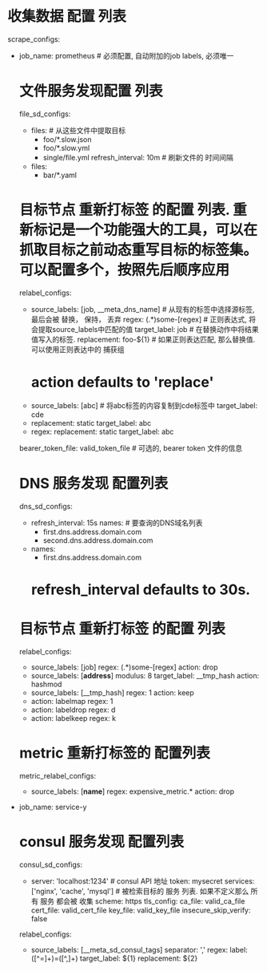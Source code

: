 
# 收集数据 配置 列表
scrape_configs:
- job_name: prometheus  # 必须配置, 自动附加的job labels, 必须唯一

  # 文件服务发现配置 列表
  file_sd_configs:
    - files:  # 从这些文件中提取目标
      - foo/*.slow.json
      - foo/*.slow.yml
      - single/file.yml
      refresh_interval: 10m  # 刷新文件的 时间间隔
    - files:
      - bar/*.yaml
  
 
  
  
  # 目标节点 重新打标签 的配置 列表.  重新标记是一个功能强大的工具，可以在抓取目标之前动态重写目标的标签集。 可以配置多个，按照先后顺序应用
  relabel_configs:
  - source_labels: [job, __meta_dns_name]   # 从现有的标签中选择源标签, 最后会被 替换， 保持， 丢弃
    regex:         (.*)some-[regex]  # 正则表达式, 将会提取source_labels中匹配的值
    target_label:  job   # 在替换动作中将结果值写入的标签.
    replacement:   foo-${1}  # 如果正则表达匹配, 那么替换值. 可以使用正则表达中的 捕获组
    # action defaults to 'replace'
  - source_labels: [abc]  # 将abc标签的内容复制到cde标签中
    target_label:  cde
  - replacement:   static
    target_label:  abc
  - regex:
    replacement:   static
    target_label:  abc
  
  bearer_token_file: valid_token_file  # 可选的, bearer token 文件的信息
  
  

  
  
  # DNS 服务发现 配置列表
  dns_sd_configs:
  - refresh_interval: 15s
    names:  # 要查询的DNS域名列表
    - first.dns.address.domain.com
    - second.dns.address.domain.com
  - names:
    - first.dns.address.domain.com
    # refresh_interval defaults to 30s.
  
  
  # 目标节点 重新打标签 的配置 列表
  relabel_configs:
  - source_labels: [job]
    regex:         (.*)some-[regex]
    action:        drop
  - source_labels: [__address__]
    modulus:       8
    target_label:  __tmp_hash
    action:        hashmod
  - source_labels: [__tmp_hash]
    regex:         1
    action:        keep
  - action:        labelmap
    regex:         1
  - action:        labeldrop
    regex:         d
  - action:        labelkeep
    regex:         k
  
  
  # metric 重新打标签的 配置列表
  metric_relabel_configs:
  - source_labels: [__name__]
    regex:         expensive_metric.*
    action:        drop
  
  
- job_name: service-y
  
  # consul 服务发现 配置列表
  consul_sd_configs:
  - server: 'localhost:1234'  # consul API 地址
    token: mysecret
    services: ['nginx', 'cache', 'mysql']  # 被检索目标的 服务 列表. 如果不定义那么 所有 服务 都会被 收集
    scheme: https
    tls_config:
      ca_file: valid_ca_file
      cert_file: valid_cert_file
      key_file:  valid_key_file
      insecure_skip_verify: false
  
  relabel_configs:
  - source_labels: [__meta_sd_consul_tags]
    separator:     ','
    regex:         label:([^=]+)=([^,]+)
    target_label:  ${1}
    replacement:   ${2}
 
  
